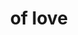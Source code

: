 ---
ee_id: '4449'
site: '1'
type: '2'
long_id: 2018-042 of love
url: 2018-042-of-love
title: of love
year: '2018'
medium: Laserjet on 711 take-out bag
commission:
dims: 33 x 20 cm
pitch:
ps:
live_url:
related:
youtube:
imgs: flagship-2017-062-db-jih--zY9q.jpg
subheading:
display_year: '2018'
download:
add_credit:
add_credits:
related_code:
layout: things-i-made
---